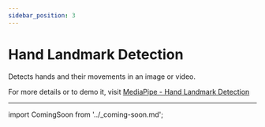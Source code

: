 ```yaml
---
sidebar_position: 3
---
```


# Hand Landmark Detection

Detects hands and their movements in an image or video. 

For more details or to demo it, visit 
[MediaPipe - Hand Landmark Detection](https://mediapipe-studio.webapps.google.com/studio/demo/hand_landmarker)

---
import ComingSoon from '../_coming-soon.md';

<ComingSoon />